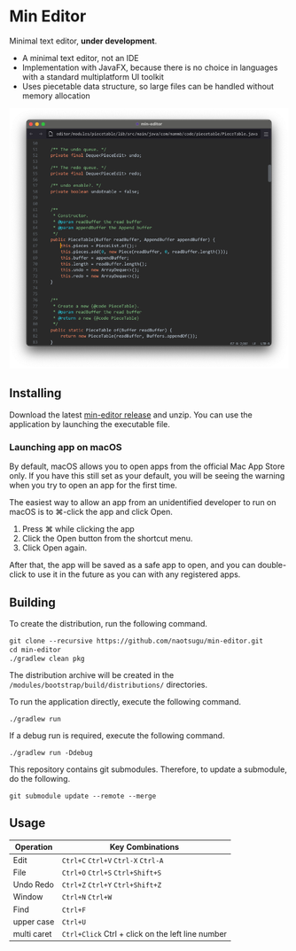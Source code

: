# Min Editor

Minimal text editor, **under development**.

* A minimal text editor, not an IDE
* Implementation with JavaFX, because there is no choice in languages with a standard multiplatform UI toolkit
* Uses piecetable data structure, so large files can be handled without memory allocation


![screenshot1](docs/images/screenshot-01.png)


## Installing

Download the latest [min-editor release](https://github.com/naotsugu/min-editor/releases) and unzip.
You can use the application by launching the executable file.

### Launching app on macOS

By default, macOS allows you to open apps from the official Mac App Store only.
If you have this still set as your default, you will be seeing the warning when you try to open an app for the first time.

The easiest way to allow an app from an unidentified developer to run on macOS is to ⌘-click the app and click Open.

1. Press ⌘ while clicking the app
2. Click the Open button from the shortcut menu.
3. Click Open again.

After that, the app will be saved as a safe app to open, and you can double-click to use it in the future as you can with any registered apps.


## Building

To create the distribution, run the following command.

```
git clone --recursive https://github.com/naotsugu/min-editor.git
cd min-editor
./gradlew clean pkg
```

The distribution archive will be created in the `/modules/bootstrap/build/distributions/` directories.


To run the application directly, execute the following command.

```console
./gradlew run
```

If a debug run is required, execute the following command.

```console
./gradlew run -Ddebug
```

This repository contains git submodules.
Therefore, to update a submodule, do the following.

```
git submodule update --remote --merge
```


## Usage

| Operation   | Key Combinations                                  |
|-------------|---------------------------------------------------|
| Edit        | `Ctrl+C` `Ctrl+V` `Ctrl-X` `Ctrl-A`               |
| File        | `Ctrl+O` `Ctrl+S` `Ctrl+Shift+S`                  |
| Undo Redo   | `Ctrl+Z` `Ctrl+Y` `Ctrl+Shift+Z`                  |
| Window      | `Ctrl+N` `Ctrl+W`                                 |
| Find        | `Ctrl+F`                                          |
| upper case  | `Ctrl+U`                                          |
| multi caret | `Ctrl+Click` Ctrl + click on the left line number |



